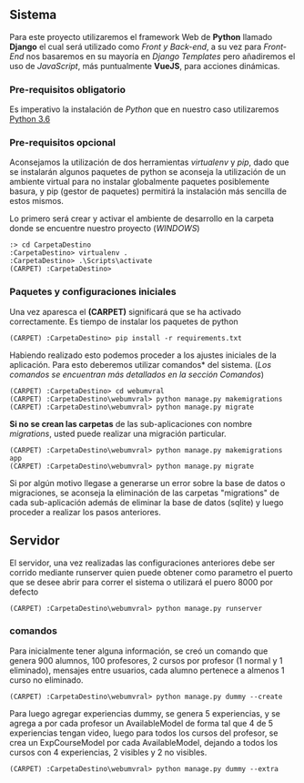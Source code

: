 ## Sistema

Para este proyecto utilizaremos el framework Web de **Python** llamado **Django** el cual será utilizado como *Front y Back-end*, a su vez para *Front-End* nos basaremos en su mayoría en *Django Templates* pero añadiremos el uso de *JavaScript*, más puntualmente **VueJS**, para acciones dinámicas.

### Pre-requisitos obligatorio

Es imperativo la instalación de *Python* que en nuestro caso utilizaremos [Python 3.6](https://www.python.org/downloads/)

### Pre-requisitos opcional

Aconsejamos la utilización de dos herramientas *virtualenv* y *pip*, dado que se instalarán algunos paquetes de python se aconseja la utilización de un ambiente virtual para no instalar globalmente paquetes posiblemente basura, y pip (gestor de paquetes) permitirá la instalación más sencilla de estos mismos.

Lo primero será crear y activar el ambiente de desarrollo en la carpeta donde se encuentre nuestro proyecto (*WINDOWS*)

```
:> cd CarpetaDestino
:CarpetaDestino> virtualenv .
:CarpetaDestino> .\Scripts\activate
(CARPET) :CarpetaDestino>
```
### Paquetes y configuraciones iniciales

Una vez aparesca el **(CARPET)** significará que se ha activado correctamente. Es tiempo de instalar los paquetes de python

```
(CARPET) :CarpetaDestino> pip install -r requirements.txt
```
Habiendo realizado esto podemos proceder a los ajustes iniciales de la aplicación. Para esto deberemos utilizar comandos* del sistema. (*Los comandos se encuentran más detallados en la sección Comandos*)

```
(CARPET) :CarpetaDestino> cd webumvral
(CARPET) :CarpetaDestino\webumvral> python manage.py makemigrations
(CARPET) :CarpetaDestino\webumvral> python manage.py migrate
```

**Si no se crean las carpetas** de las sub-aplicaciones con nombre *migrations*, usted puede realizar una migración particular.

```
(CARPET) :CarpetaDestino\webumvral> python manage.py makemigrations app
(CARPET) :CarpetaDestino\webumvral> python manage.py migrate
```

Si por algún motivo llegase a generarse un error sobre la base de datos o migraciones, se aconseja la eliminación de las carpetas "migrations" de cada sub-aplicación además de eliminar la base de datos (sqlite) y luego proceder a realizar los pasos anteriores.


## Servidor

El servidor, una vez realizadas las configuraciones anteriores debe ser corrido mediante runserver quien puede obtener como parametro el puerto que se desee abrir para correr el sistema o utilizará el puero 8000 por defecto
```
(CARPET) :CarpetaDestino\webumvral> python manage.py runserver
```


### comandos

Para inicialmente tener alguna información, se creó un comando que genera 900 alumnos, 100 profesores, 2 cursos por profesor (1 normal y 1 eliminado), mensajes entre usuarios, cada alumno pertenece a almenos 1 curso no eliminado.

```
(CARPET) :CarpetaDestino\webumvral> python manage.py dummy --create
```

Para luego agregar experiencias dummy, se genera 5 experiencias, y se agrega a por cada profesor un AvailableModel de forma tal que 4 de 5 experiencias tengan video, luego para todos los cursos del profesor, se crea un ExpCourseModel por cada AvailableModel, dejando a todos los cursos con 4 experiencias, 2 visibles y 2 no visibles.

```
(CARPET) :CarpetaDestino\webumvral> python manage.py dummy --extra
```
